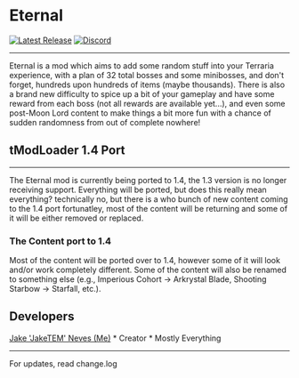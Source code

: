 # Eternal

[![Latest Release](https://img.shields.io/github/v/release/JakeNeves/Eternal?label=Latest%20Release)](https://github.com/JakeNeves/Eternal/releases)
[![Discord](https://img.shields.io/discord/339097562814611456?label=Jake's%20Lounge)](https://discord.gg/HUJ8KUSAjC)

-----------------------

Eternal is a mod which aims to add some random stuff into your Terraria
experience, with a plan of 32 total bosses and some minibosses, and don't
forget, hundreds upon hundreds of items (maybe thousands). There is also
a brand new difficulty to spice up a bit of your gameplay and have some reward
from each boss (not all rewards are available yet...), and even some post-Moon Lord
content to make things a bit more fun with a chance of sudden randomness from out of
complete nowhere!

## tModLoader 1.4 Port

-----------------------

The Eternal mod is currently being ported to 1.4, the 1.3 version is no longer receiving support.
Everything will be ported, but does this really mean everything? technically no, but there is a who bunch
of new content coming to the 1.4 port fortunatley, most of the content will be returning and some of it
will be either removed or replaced.

### The Content port to 1.4

Most of the content will be ported over to 1.4, however some of it will look and/or work completely different.
Some of the content will also be renamed to something else (e.g., Imperious Cohort -> Arkrystal Blade, Shooting Starbow -> Starfall, etc.).

## Developers

[Jake 'JakeTEM' Neves (Me)](https://www.youtube.com/channel/UCaPYj8aYX30iDGOP7B9HUIQ) * Creator * Mostly Everything

-----------------------

For updates, read change.log
